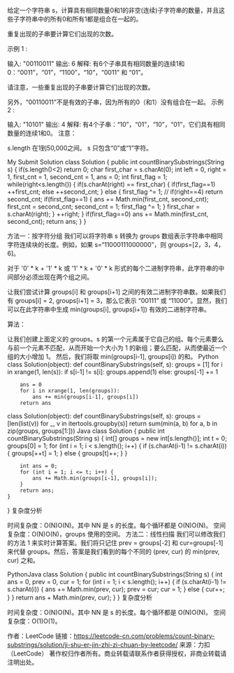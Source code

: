 给定一个字符串 s，计算具有相同数量0和1的非空(连续)子字符串的数量，并且这些子字符串中的所有0和所有1都是组合在一起的。

重复出现的子串要计算它们出现的次数。

示例 1 :

输入: "00110011"
输出: 6
解释: 有6个子串具有相同数量的连续1和0：“0011”，“01”，“1100”，“10”，“0011” 和 “01”。

请注意，一些重复出现的子串要计算它们出现的次数。

另外，“00110011”不是有效的子串，因为所有的0（和1）没有组合在一起。
示例 2 :

输入: "10101"
输出: 4
解释: 有4个子串：“10”，“01”，“10”，“01”，它们具有相同数量的连续1和0。
注意：

s.length 在1到50,000之间。
s 只包含“0”或“1”字符。


My Submit Solution
class Solution {
    public int countBinarySubstrings(String s) {
        if(s.length()<2) return 0;
        char first_char = s.charAt(0);
        int left = 0, right = 1, first_cnt = 1, second_cnt = 1, ans = 0;
        int first_flag = 1;
        while(right<s.length()) {
            if(s.charAt(right) == first_char) {
                if(first_flag==1) ++first_cnt;
                else ++second_cnt;
            } else {
                first_flag ^= 1;
                // if(right==4) return second_cnt;
                if(first_flag==1) {
                    ans += Math.min(first_cnt, second_cnt);
                    first_cnt = second_cnt;
                    second_cnt = 1;
                    first_flag ^= 1;
                }
                first_char = s.charAt(right);
            }
            ++right;
        }
        if(first_flag==0) ans += Math.min(first_cnt, second_cnt);
        return ans;
    }
}


方法一：按字符分组
我们可以将字符串 s 转换为 groups 数组表示字符串中相同字符连续块的长度。例如，如果 s=“11000111000000”，则 groups=[2，3，4，6]。

对于 '0' * k + '1' * k 或 '1' * k + '0' * k 形式的每个二进制字符串，此字符串的中间部分必须出现在两个组之间。

让我们尝试计算 groups[i] 和 groups[i+1] 之间的有效二进制字符串数。如果我们有 groups[i] = 2, groups[i+1] = 3，那么它表示 “00111” 或 “11000”。显然，我们可以在此字符串中生成 min(groups[i], groups[i+1]) 有效的二进制字符串。

算法：

让我们创建上面定义的 groups。s 的第一个元素属于它自己的组。每个元素要么与前一个元素不匹配，从而开始一个大小为 1 的新组；要么匹配，从而使最近一个组的大小增加 1。
然后，我们将取 min(groups[i-1], groups[i]) 的和。
Python
class Solution(object):
    def countBinarySubstrings(self, s):
        groups = [1]
        for i in xrange(1, len(s)):
            if s[i-1] != s[i]:
                groups.append(1)
            else:
                groups[-1] += 1

        ans = 0
        for i in xrange(1, len(groups)):
            ans += min(groups[i-1], groups[i])
        return ans
class Solution(object):
    def countBinarySubstrings(self, s):
        groups = [len(list(v)) for _, v in itertools.groupby(s)]
        return sum(min(a, b) for a, b in zip(groups, groups[1:]))
Java
class Solution {
    public int countBinarySubstrings(String s) {
        int[] groups = new int[s.length()];
        int t = 0;
        groups[0] = 1;
        for (int i = 1; i < s.length(); i++) {
            if (s.charAt(i-1) != s.charAt(i)) {
                groups[++t] = 1;
            } else {
                groups[t]++;
            }
        }

        int ans = 0;
        for (int i = 1; i <= t; i++) {
            ans += Math.min(groups[i-1], groups[i]);
        }
        return ans;
    }
}
复杂度分析

时间复杂度：O(N)O(N)。其中 NN 是 s 的长度。每个循环都是 O(N)O(N)。
空间复杂度：O(N)O(N)，groups 使用的空间。
方法二：线性扫描
我们可以修改我们的方法 1 来实时计算答案。我们将只记住 prev = groups[-2] 和 cur=groups[-1] 来代替 groups。然后，答案是我们看到的每个不同的 (prev, cur) 的 min(prev, cur) 之和。

PythonJava
class Solution {
    public int countBinarySubstrings(String s) {
        int ans = 0, prev = 0, cur = 1;
        for (int i = 1; i < s.length(); i++) {
            if (s.charAt(i-1) != s.charAt(i)) {
                ans += Math.min(prev, cur);
                prev = cur;
                cur = 1;
            } else {
                cur++;
            }
        }
        return ans + Math.min(prev, cur);
    }
}
复杂度分析

时间复杂度：O(N)O(N)。其中 NN 是 s 的长度。每个循环都是 O(N)O(N)。
空间复杂度：O(1)O(1)。

作者：LeetCode
链接：https://leetcode-cn.com/problems/count-binary-substrings/solution/ji-shu-er-jin-zhi-zi-chuan-by-leetcode/
来源：力扣（LeetCode）
著作权归作者所有。商业转载请联系作者获得授权，非商业转载请注明出处。